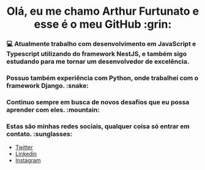 <h1 align="center">Olá, eu me chamo Arthur Furtunato e esse é o meu GitHub :grin:</h1>

<h3> 
  💻 Atualmente trabalho com desenvolvimento em JavaScript e Typescript utilizando do framework NestJS,
  e também sigo estudando para me tornar um desenvolvedor de excelência.
</h3>

<h3>
  Possuo também experiência com Python, onde trabalhei com o framework Django. :snake:
</h3>

<h3>Continuo sempre em busca de novos desafios que eu possa aprender com eles. :mountain:</h3>

<h3> Estas são minhas redes sociais, qualquer coisa só entrar em contato. :sunglasses: </h3>

- [Twitter](https://twitter.com/arthurv05)
- [Linkedin](https://www.linkedin.com/in/arthur-furtunato-4994a7208/)
- [Instagram](https://instagram.com/arthurv05)

